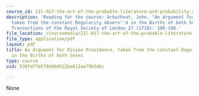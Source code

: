 ```yaml
---
course_id: 21l-017-the-art-of-the-probable-literature-and-probability-spring-2008
description: 'Reading for the course: Arbuthnot, John. "An Argument for Divine Providence,
  taken from the constant Regularity observ''d in the Births of both Sexes." Philosophical
  Transactions of the Royal Society of London 27 (1710): 186-190.'
file_location: /coursemedia/21l-017-the-art-of-the-probable-literature-and-probability-spring-2008/530fd77b578d4b4522ba612aa79b54bc_arbuthnot_repri.pdf
file_type: application/pdf
layout: pdf
title: An Argument for Divine Providence, taken from the constant Regularity observ'd
  in the Births of both Sexes
type: course
uid: 530fd77b578d4b4522ba612aa79b54bc

---
```

None